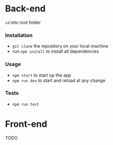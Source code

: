 # Back-end

`cd` into root folder

### Installation

- `git clone` the repository on your local machine
- run `npm install` to install all dependencies

### Usage

- `npm start` to start up the app
- `npm run dev` to start and reload at any change

### Tests

- `npm run test`

# Front-end

TODO